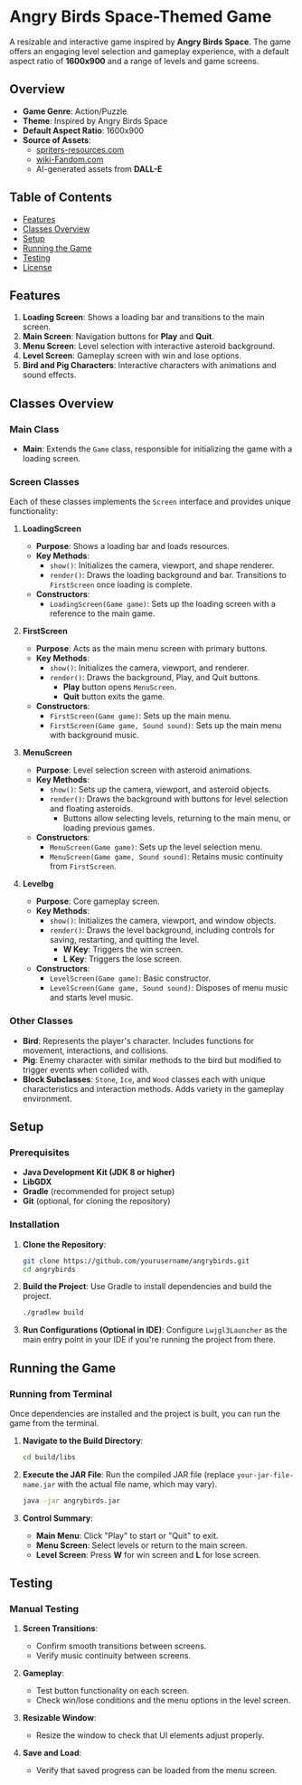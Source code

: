 
# Angry Birds Space-Themed Game

A resizable and interactive game inspired by **Angry Birds Space**. The game offers an engaging level selection and gameplay experience, with a default aspect ratio of **1600x900** and a range of levels and game screens.

## Overview
- **Game Genre**: Action/Puzzle
- **Theme**: Inspired by Angry Birds Space
- **Default Aspect Ratio**: 1600x900
- **Source of Assets**: 
  - [spriters-resources.com](https://www.spriters-resource.com)
  - [wiki-Fandom.com](https://fandom.com)
  - AI-generated assets from **DALL-E**

## Table of Contents
- [Features](#features)
- [Classes Overview](#classes-overview)
- [Setup](#setup)
- [Running the Game](#running-the-game)
- [Testing](#testing)
- [License](#license)

## Features
1. **Loading Screen**: Shows a loading bar and transitions to the main screen.
2. **Main Screen**: Navigation buttons for **Play** and **Quit**.
3. **Menu Screen**: Level selection with interactive asteroid background.
4. **Level Screen**: Gameplay screen with win and lose options.
5. **Bird and Pig Characters**: Interactive characters with animations and sound effects.

## Classes Overview

### Main Class
- **Main**: Extends the `Game` class, responsible for initializing the game with a loading screen.

### Screen Classes
Each of these classes implements the `Screen` interface and provides unique functionality:

1. **LoadingScreen**
   - **Purpose**: Shows a loading bar and loads resources.
   - **Key Methods**:
     - `show()`: Initializes the camera, viewport, and shape renderer.
     - `render()`: Draws the loading background and bar. Transitions to `FirstScreen` once loading is complete.
   - **Constructors**:
     - `LoadingScreen(Game game)`: Sets up the loading screen with a reference to the main game.

2. **FirstScreen**
   - **Purpose**: Acts as the main menu screen with primary buttons.
   - **Key Methods**:
     - `show()`: Initializes the camera, viewport, and renderer.
     - `render()`: Draws the background, Play, and Quit buttons. 
       - **Play** button opens `MenuScreen`.
       - **Quit** button exits the game.
   - **Constructors**:
     - `FirstScreen(Game game)`: Sets up the main menu.
     - `FirstScreen(Game game, Sound sound)`: Sets up the main menu with background music.

3. **MenuScreen**
   - **Purpose**: Level selection screen with asteroid animations.
   - **Key Methods**:
     - `show()`: Sets up the camera, viewport, and asteroid objects.
     - `render()`: Draws the background with buttons for level selection and floating asteroids.
       - Buttons allow selecting levels, returning to the main menu, or loading previous games.
   - **Constructors**:
     - `MenuScreen(Game game)`: Sets up the level selection menu.
     - `MenuScreen(Game game, Sound sound)`: Retains music continuity from `FirstScreen`.

4. **Levelbg**
   - **Purpose**: Core gameplay screen.
   - **Key Methods**:
     - `show()`: Initializes the camera, viewport, and window objects.
     - `render()`: Draws the level background, including controls for saving, restarting, and quitting the level.
       - **W Key**: Triggers the win screen.
       - **L Key**: Triggers the lose screen.
   - **Constructors**:
     - `LevelScreen(Game game)`: Basic constructor.
     - `LevelScreen(Game game, Sound sound)`: Disposes of menu music and starts level music.

### Other Classes
- **Bird**: Represents the player's character. Includes functions for movement, interactions, and collisions.
- **Pig**: Enemy character with similar methods to the bird but modified to trigger events when collided with.
- **Block Subclasses**: `Stone`, `Ice`, and `Wood` classes each with unique characteristics and interaction methods. Adds variety in the gameplay environment.

## Setup

### Prerequisites
- **Java Development Kit (JDK 8 or higher)**
- **LibGDX**
- **Gradle** (recommended for project setup)
- **Git** (optional, for cloning the repository)

### Installation
1. **Clone the Repository**:
   ```bash
   git clone https://github.com/yourusername/angrybirds.git
   cd angrybirds
   ```

2. **Build the Project**:
   Use Gradle to install dependencies and build the project.
   ```bash
   ./gradlew build
   ```

3. **Run Configurations (Optional in IDE)**:
   Configure `Lwjgl3Launcher` as the main entry point in your IDE if you're running the project from there.

## Running the Game

### Running from Terminal
Once dependencies are installed and the project is built, you can run the game from the terminal.

1. **Navigate to the Build Directory**:
   ```bash
   cd build/libs
   ```

2. **Execute the JAR File**:
   Run the compiled JAR file (replace `your-jar-file-name.jar` with the actual file name, which may vary).
   ```bash
   java -jar angrybirds.jar
   ```

3. **Control Summary**:
   - **Main Menu**: Click "Play" to start or "Quit" to exit.
   - **Menu Screen**: Select levels or return to the main screen.
   - **Level Screen**: Press **W** for win screen and **L** for lose screen.

## Testing
### Manual Testing
1. **Screen Transitions**:
   - Confirm smooth transitions between screens.
   - Verify music continuity between screens.

2. **Gameplay**:
   - Test button functionality on each screen.
   - Check win/lose conditions and the menu options in the level screen.

3. **Resizable Window**:
   - Resize the window to check that UI elements adjust properly.

4. **Save and Load**:
   - Verify that saved progress can be loaded from the menu screen.
